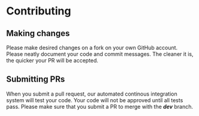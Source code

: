 # Contributing
## Making changes
Please make desired changes on a fork on your own GitHub account. Please neatly document your code and commit messages. The cleaner it is, the quicker your PR will be accepted.

## Submitting PRs
When you submit a pull request, our automated continous integration system will test your code. Your code will not be approved until all tests pass. Please make sure that you submit a PR to merge with the ***dev*** branch.
